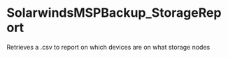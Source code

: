 # SolarwindsMSPBackup_StorageReport
Retrieves a .csv to report on which devices are on what storage nodes
